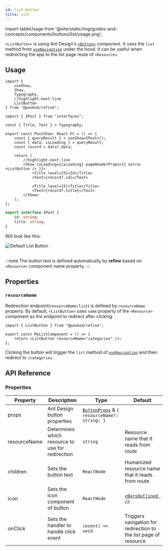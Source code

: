 ```yaml
---
id: list-button
title: List
---
```


import tableUsage from '@site/static/img/guides-and-concepts/components/buttons/list/usage.png';

`<ListButton>` is using Ant Design's [`<Button>`](https://ant.design/components/button/) component. It uses the `list` method from [`useNavigation`](api-references/hooks/navigation/useNavigation.md) under the hood. It can be useful when redirecting the app to the list page route of `<Resource>`.

## Usage

```tsx
import { 
    useShow,
    Show,
    Typography,
    //highlight-next-line
    ListButton
} from "@pankod/refine";

import { IPost } from "interfaces";

const { Title, Text } = Typography;

export const PostShow: React.FC = () => {
    const { queryResult } = useShow<IPost>();
    const { data, isLoading } = queryResult;
    const record = data?.data;

    return (
        //highlight-next-line
        <Show isLoading={isLoading} pageHeaderProps={{ extra: <ListButton /> }}>
            <Title level={5}>Id</Title>
            <Text>{record?.id}</Text>

            <Title level={5}>Title</Title>
            <Text>{record?.title}</Text>
        </Show>
    );
};
```

```ts
export interface IPost {
    id: string;
    title: string;
}
```

Will look like this:

<div>
    <img src={tableUsage} alt="Default List Button" />
</div>
<br/>

:::note
The button text is defined automatically by **refine** based on *`<Resource>`* component name property.
:::

## Properties

### `resourceName`

Redirection endpoint(`resourceName/list`) is defined by `resourceName` property. By default, `<ListButton>` uses `name` property of the `<Resource>` component as the endpoint to redirect after clicking.

```tsx
import { ListButton } from "@pankod/refine";

export const MyListComponent = () => {
    return <ListButton resourceName="categories" />;
};
```

Clicking the button will trigger the `list` method of [`useNavigation`](api-references/hooks/navigation/useNavigation.md) and then redirect to `/categories`.

## API Reference

### Properties

| Property     | Description                                   | Type                                                                                      | Default                                                       |
| ------------ | --------------------------------------------- | ----------------------------------------------------------------------------------------- | ------------------------------------------------------------- |
| props        | Ant Design button properties                    | [`ButtonProps`](https://ant.design/components/button/#API) & `{ resourceName?: string; }` |                                                               |
| resourceName | Determines which resource to use for redirection | `string`                                                                                  | Resource name that it reads from route                             |
| children     | Sets the button text                           | `ReactNode`                                                                               | Humanized resource name that it reads from route                   |
| icon         | Sets the icon component of button              | `ReactNode`                                                                               | [`<BarsOutlined />`](https://ant.design/components/icon/)     |
| onClick      | Sets the handler to handle click event         | `(event) => void`                                                                         | Triggers navigation for redirection to the list page of resource |

